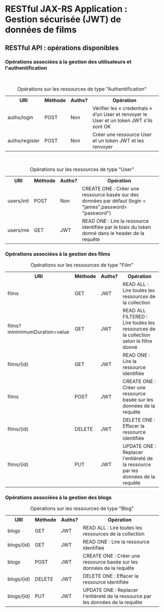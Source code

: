 # RESTful JAX-RS Application : Gestion sécurisée (JWT) de données de films

## RESTful API : opérations disponibles

### Opérations associées à la gestion des utilisateurs et l'authentification

<br>
<table style="caption-side: top">
<caption>Opérations sur les ressources de type "Authentification"</caption>
<tr>
    <th>URI</th>
    <th>Méthode</th>
    <th>Auths?</th>
    <th>Opération</th>
</tr>

<tr>
    <td>auths/login</td>
    <td>POST</td>
    <td>Non</td>
    <td>
    Vérifier les « credentials » d’un User et renvoyer le User et un token JWT s’ils sont OK
    </td>
</tr>
<tr>
    <td>auths/register</td>
    <td>POST</td>
    <td>Non</td>
    <td>
    Créer une ressource User et un token JWT et les renvoyer
    </td>
</tr>

</table>

<br>

<table style="caption-side: top">
<caption>Opérations sur les ressources de type "User"</caption>
<tr>
    <th>URI</th>
    <th>Méthode</th>
    <th>Auths?</th>
    <th>Opération</th>
</tr>

<tr>
    <td>users/init</td>
    <td>POST</td>
    <td>Non</td>
    <td>
    CREATE ONE : Créer une ressource basée sur des données par défaut (login = "james",password= "password")
    </td>
</tr>
<tr>
    <td>users/me</td>
    <td>GET</td>
    <td>JWT</td>
    <td>
    READ ONE : Lire la ressource identifiée par le biais du token donné dans le header de la requête
    </td>
</tr>

</table>

### Opérations associées à la gestion des films

<table style="caption-side: top">
<caption>Opérations sur les ressources de type "Film"</caption>
<tr>
    <th>URI</th>
    <th>Méthode</th>
    <th>Auths?</th>
    <th>Opération</th>
</tr>

<tr>
    <td>films</td>
    <td>GET</td>
    <td>JWT</td>
    <td>
    READ ALL : Lire toutes les ressources de la collection
    </td>
</tr>
<tr>
    <td>films?minimimumDuration=value</td>
    <td>GET</td>
    <td>JWT</td>
    <td>
    READ ALL FILTERED : Lire toutes les ressources de la collection selon le filtre donné
    </td>
</tr>
<tr>
    <td>films/{id}</td>
    <td>GET</td>
    <td>JWT</td>
    <td>
    READ ONE : Lire la ressource identifiée
    </td>
</tr>

<tr>
    <td>films</td>
    <td>POST</td>
    <td>JWT</td>
    <td>
    CREATE ONE : Créer une ressource basée sur les données de la requête
    </td>
</tr>

<tr>
    <td>films/{id}</td>
    <td>DELETE</td>
    <td>JWT</td>
    <td>
    DELETE ONE : Effacer la ressource identifiée
    </td>
</tr>

<tr>
    <td>films/{id}</td>
    <td>PUT</td>
    <td>JWT</td>
    <td>
    UPDATE ONE : Replacer l'entièreté de la ressource par les données de la requête
    </td>
</tr>


</table>

### Opérations associées à la gestion des blogs

<table style="caption-side: top">
<caption>Opérations sur les ressources de type "Blog"</caption>
<tr>
    <th>URI</th>
    <th>Méthode</th>
    <th>Auths?</th>
    <th>Opération</th>
</tr>

<tr>
    <td>blogs</td>
    <td>GET</td>
    <td>JWT</td>
    <td>
    READ ALL : Lire toutes les ressources de la collection
    </td>
</tr>
<tr>
    <td>blogs/{id}</td>
    <td>GET</td>
    <td>JWT</td>
    <td>
    READ ONE : Lire la ressource identifiée
    </td>
</tr>

<tr>
    <td>blogs</td>
    <td>POST</td>
    <td>JWT</td>
    <td>
    CREATE ONE : Créer une ressource basée sur les données de la requête
    </td>
</tr>

<tr>
    <td>blogs/{id}</td>
    <td>DELETE</td>
    <td>JWT</td>
    <td>
    DELETE ONE : Effacer la ressource identifiée
    </td>
</tr>

<tr>
    <td>blogs/{id}</td>
    <td>PUT</td>
    <td>JWT</td>
    <td>
    UPDATE ONE : Replacer l'entièreté de la ressource par les données de la requête
    </td>
</tr>


</table>

